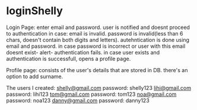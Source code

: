 # loginShelly
Login Page:
enter email and password.
user is notified and doesnt proceed to authentication in case:
  email is invalid.
  password is invalid(less than 6 chars, doesn't contain both digits and letters).
autehntication is done using email and password.
in case password is incorrect or user with this email doesnt exist- alert- authentication fails. 
in case user exists and authentication is successfull, opens a profile page.

Profile page:
consists of the user's details that are stored in DB.
there's an option to add surname.

The users I created:
shelly@gmail.com    password: shelly123
lihi@gmail.com      password: lihi123
tom@gmail.com       password: tom123
noa@gmail.com       password: noa123
danny@gmail.com     password: danny123
